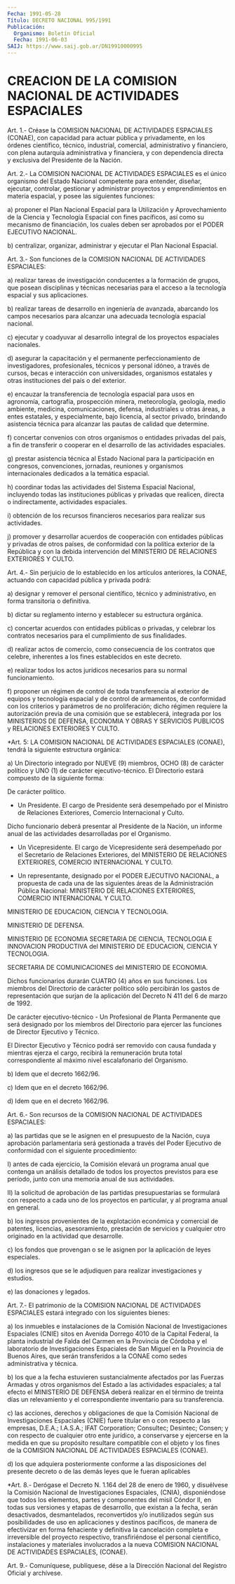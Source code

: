 ```yaml
---
Fecha: 1991-05-28
Título: DECRETO NACIONAL 995/1991
Publicación:
  Organismo: Boletín Oficial
  Fecha: 1991-06-03
SAIJ: https://www.saij.gob.ar/DN19910000995
---
```

# CREACION DE LA COMISION NACIONAL DE ACTIVIDADES ESPACIALES

<a id="1"></a>
Art. 1.- Créase la COMISION NACIONAL DE ACTIVIDADES ESPACIALES (CONAE),  con  capacidad para actuar pública y privadamente, en los órdenes científico,  técnico, industrial, comercial, administrativo y financiero, con plena  autarquía  administrativa  y financiera, y con  dependencia directa y exclusiva del Presidente de  la  Nación.

<a id="2"></a>
Art.  2.- La COMISION NACIONAL DE ACTIVIDADES ESPACIALES es el único organismo  del  Estado  Nacional  competente  para  entender, diseñar,  ejecutar, controlar, gestionar y administrar proyectos  y emprendimientos   en  materia  espacial,  y  posee  las  siguientes funciones:

a)  proponer  el Plan  Nacional  Espacial  para  la  Utilización  y Aprovechamiento  de  la  Ciencia  y  Tecnología  Espacial con fines pacíficos, así como su mecanismo de financiación,  los cuales deben ser aprobados por el PODER EJECUTIVO NACIONAL.

b) centralizar, organizar, administrar y ejecutar el  Plan Nacional Espacial.

<a id="3"></a>
Art.  3.- Son funciones de la COMISION NACIONAL DE ACTIVIDADES ESPACIALES:

a) realizar  tareas  de investigación conducentes a la formación de grupos,  que  posean disciplinas  y  técnicas  necesarias  para  el acceso  a  la  tecnología    espacial   y  sus  aplicaciones.

b)  realizar  tareas  de  desarrollo  en  ingeniería  de  avanzada, abarcando  los  campos  necesarios  para  alcanzar    una  adecuada tecnología espacial nacional.

c)  ejecutar  y  coadyuvar  al desarrollo integral de los proyectos espaciales nacionales.

d) asegurar la capacitación y  el  permanente  perfeccionamiento de investigadores,  profesionales,  técnicos  y  personal   idóneo,  a través    de    cursos,  becas  e  interacción  con  universidades, organismos  estatales   y  otras  instituciones  del  país  o  del exterior.

e) encauzar la transferencia  de  tecnología  espacial para usos en agronomía,   cartografía,    prospección    minera,  meteorología, geología,  medio  ambiente,  medicina,  comunicaciones,    defensa, industriales  u  otras  áreas,  a entes estatales, y especialmente, bajo  licencia,  al sector privado, brindando  asistencia  técnica para alcanzar las pautas de calidad que determine.

f) concertar convenios  con  otros  organismos o entidades privadas del país, a fin de transferir o cooperar  en  el  desarrollo de las actividades espaciales.

g)   prestar  asistencia  técnica  al  Estado  Nacional  para    la participación  en  congresos,  convenciones,  jornadas, reuniones y organismos internacionales dedicados a la temática  espacial.

h)  coordinar  todas las actividades del Sistema Espacial Nacional, incluyendo  todas    las  instituciones  públicas  y  privadas  que realicen, directa o indirectamente,  actividades  espaciales.

i)  obtención  de los recursos financieros necesarios para realizar sus actividades.

j) promover y desarrollar  acuerdos  de  cooperación  con entidades públicas  y privadas  de  otros  países,  de  conformidad  con  la política exterior de la República y con la debida intervención  del MINISTERIO DE RELACIONES EXTERIORES Y CULTO.

<a id="4"></a>
Art.  4.-  Sin  perjuicio  de  lo establecido en los artículos anteriores,  la  CONAE, actuando con capacidad  pública  y  privada podrá:

a) designar y remover el personal científico, técnico y administrativo, en forma transitoria o definitiva.

b)  dictar  su  reglamento   interno  y  establecer  su  estructura orgánica.

c)  concertar  acuerdos  con  entidades   públicas  o  privadas,  y celebrar  los  contratos  necesarios para el  cumplimiento  de  sus finalidades.

d) realizar actos de comercio,  como  consecuencia de los contratos que celebre, inherentes a los fines establecidos  en  este decreto.

e)  realizar  todos  los actos jurídicos necesarios para su  normal funcionamiento.

f)  proponer  un  régimen  de  control  de  toda  transferencia  al exterior  de  equipos   y  tecnología  espacial  y  de  control  de armamentos, de conformidad  con  los  criterios  y parámetros de no proliferación;  dicho  régimen requiere la autorización  previa  de una comisión que se establecerá,  integrada  por los MINISTERIOS DE DEFENSA,  ECONOMIA  Y  OBRAS  Y  SERVICIOS  PUBLICOS  y  RELACIONES EXTERIORES Y CULTO.

<a id="5"></a>
*Art. 5: LA COMISION NACIONAL DE ACTIVIDADES  ESPACIALES  (CONAE), tendrá la siguiente  estructura orgánica:

a) Un Directorio integrado por NUEVE (9) miembros, OCHO (8) de carácter político y UNO (1) de carácter ejecutivo-técnico.  El Directorio   estará compuesto    de   la  siguiente  forma:

De  carácter  político.

-  Un  Presidente.  El cargo de Presidente será desempeñado por  el Ministro de Relaciones  Exteriores, Comercio Internacional y Culto.

Dicho funcionario deberá  presentar  al Presidente de la Nación, un informe  anual de las actividades desarrolladas  por  el  Organismo.

- Un Vicepresidente.  El  cargo  de Vicepresidente será desempeñado por  el  Secretario  de Relaciones Exteriores,  del  MINISTERIO  DE RELACIONES  EXTERIORES,    COMERCIO    INTERNACIONAL   Y  CULTO.

- Un representante, designado  por  el  PODER EJECUTIVO NACIONAL, a propuesta de cada una de las siguientes áreas  de la Administración Pública  Nacional:  MINISTERIO  DE RELACIONES EXTERIORES,  COMERCIO INTERNACIONAL Y CULTO.

MINISTERIO DE EDUCACION, CIENCIA Y TECNOLOGIA.

MINISTERIO DE DEFENSA.

MINISTERIO  DE  ECONOMIA  SECRETARIA    DE  CIENCIA,  TECNOLOGIA  E INNOVACION  PRODUCTIVA  del  MINISTERIO  DE  EDUCACION,  CIENCIA  Y TECNOLOGIA.

SECRETARIA    DE  COMUNICACIONES  del  MINISTERIO  DE  ECONOMIA.

Dichos funcionarios durarán CUATRO (4) años en  sus  funciones. Los miembros  del  Directorio de carácter político sólo percibirán  los gastos de representación  que surjan de la aplicación del Decreto N 411 del 6 de marzo de 1992.

De carácter ejecutivo-técnico - Un Profesional de Planta Permanente que será designado por los miembros del Directorio para ejercer las funciones de Director Ejecutivo y Técnico.

El  Director  Ejecutivo y Técnico  podrá  ser  removido  con  causa fundada y mientras  ejerza el cargo, recibirá la remuneración bruta total correspondiente al  máximo nivel escalafonario del Organismo.

b) Idem que el decreto 1662/96.

c) Idem que en el decreto 1662/96.

d) Idem que en el decreto 1662/96.

<a id="6"></a>
Art. 6.- Son recursos de la COMISION NACIONAL DE ACTIVIDADES ESPACIALES:

a) las partidas que se le asignen en el presupuesto de la Nación, cuya aprobación parlamentaria será gestionada a través del Poder Ejecutivo de conformidad con el siguiente procedimiento:

I) antes de cada ejercicio, la Comisión elevará un programa anual que contenga un análisis detallado de todos los proyectos previstos para ese período, junto con una memoria anual de sus actividades.

II) la solicitud de aprobación de las partidas presupuestarias se formulará con respecto a cada uno de los proyectos en particular, y al programa anual en general.

b) los ingresos provenientes de la explotación económica y comercial de patentes, licencias, asesoramiento, prestación de servicios y cualquier otro originado en la actividad que desarrolle.

c) los fondos que provengan o se le asignen por la aplicación de leyes especiales.

d) los ingresos que se le adjudiquen para realizar investigaciones y estudios.

e) las donaciones y legados.

<a id="7"></a>
Art.  7.- El patrimonio de la COMISION NACIONAL DE ACTIVIDADES ESPACIALES  estará   integrado  con  los  siguientes  bienes:

a)  los  inmuebles  e instalaciones  de  la  Comisión  Nacional  de Investigaciones Espaciales  (CNIE) sitos en Avenida Dorrego 4010 de la Capital Federal, la planta  industrial de Falda del Carmen en la Provincia  de  Córdoba y  el  laboratorio    de    Investigaciones Espaciales  de  San  Miguel  en  la Provincia de Buenos Aires,  que serán transferidos a la CONAE como  sedes administrativa y técnica.

b) los que a la fecha estuvieren sustancialmente  afectados por las Fuerzas  Armadas  y  otros organismos del Estado a las  actividades espaciales; a tal efecto  el  MINISTERIO DE DEFENSA deberá realizar en el término de treinta días un  relevamiento y el correspondiente inventario para su transferencia.

c)  las  acciones,  derechos  y obligaciones  de  que  la  Comisión Nacional de Investigaciones Espaciales  (CNIE)  fuere  titular en o con  respecto  a  las empresas, D.E.A.; I.A.S.A.; IFAT Corporation; Consultec; Desintec;  Consen; y con respecto de cualquier otro ente jurídico,  a conservarse  y  ejercerse  en  la  medida  en  que  su propósito resultare  compatible  con  el  objeto  y los fines de la COMISION    NACIONAL  DE  ACTIVIDADES  ESPACIALES  (CONAE).

d) los que adquiera  posteriormente  conforme  a  las disposiciones del presente decreto o de las demás leyes que le fueran  aplicables

<a id="8"></a>
*Art. 8.- Derógase el Decreto N. 1.164 del 28 de enero de 1960, y disuélvese la Comisión Nacional de Investigaciones Espaciales, (CNIA), disponiéndose que todos los elementos, partes y componentes del misil Cóndor II, en todas sus versiones y etapas de desarrollo, que existan a la fecha, serán desactivados, desmantelados, reconvertidos y/o inutilizados según sus posibilidades de uso en aplicaciones y destinos pacíficos, de manera de efectivizar en forma fehaciente y definitiva la cancelación completa e irreversible del proyecto respectivo, transfiriéndose el personal científico, instalaciones y materiales involucrados a la nueva COMISION NACIONAL DE ACTIVIDADES ESPACIALES, (CONAE).

<a id="9"></a>
Art. 9.- Comuníquese, publíquese, dése a la Dirección Nacional del Registro Oficial y archívese.